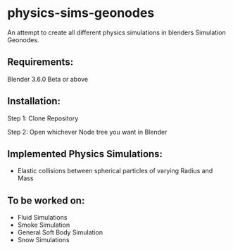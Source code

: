 # physics-sims-geonodes

An attempt to create all different physics simulations in blenders Simulation Geonodes.

## Requirements:

Blender 3.6.0 Beta or above

## Installation:

Step 1: Clone Repository

Step 2: Open whichever Node tree you want in Blender

## Implemented Physics Simulations:

- Elastic collisions between spherical particles of varying Radius and Mass

## To be worked on:

- Fluid Simulations
- Smoke Simulation
- General Soft Body Simulation
- Snow Simulations

